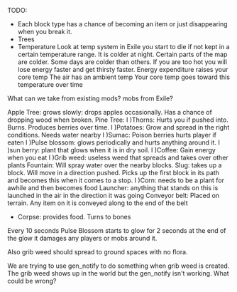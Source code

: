 TODO:
- Each block type has a chance of becoming an item or just disappearing when you break it.
- Trees
- Temperature
    Look at temp system in Exile
    you start to die if not kept in a certain temperature range. It is colder at night. Certain parts of the map are colder. Some days are colder than others. If you are too hot you will lose energy faster and get thirsty faster.
    Energy expenditure raises your core temp
    The air has an ambient temp
    Your core temp goes toward this temperature over time

What can we take from existing mods?
mobs from Exile?

Apple Tree: grows slowly: drops apples occasionally. Has a chance of dropping wood when broken.
Pine Tree:
I )Thorns: Hurts you if pushed into. Burns. Produces berries over time.
I )Potatoes: Grow and spread in the right conditions. Needs water nearby
I )Sumac: Poison berries hurts player if eaten
I )Pulse blossom: glows periodically and hurts anything around it.
I )sun berry: plant that glows when it is in dry soil.
I )Coffee: Gain energy when you eat
I )Grib weed: useless weed that spreads and takes over other plants
Fountain: Will spray water over the nearby blocks.
Slug: takes up a block. Will move in a direction pushed. Picks up the first block in its path and becomes this when it comes to a stop.
I )Corn: needs to be a plant for awhile and then becomes food
Launcher: anything that stands on this is launched in the air in the direction it was going
Conveyor belt: Placed on terrain. Any item on it is conveyed along to the end of the belt

-   Corpse: provides food. Turns to bones

Every 10 seconds Pulse Blossom starts to glow for 2 seconds at the end of the glow it damages any players or mobs around it.


Also grib weed should spread to ground spaces with no flora.

We are trying to use gen_notify to do something when grib weed is created. The grib weed shows up in the world but the gen_notify isn't working. What could be wrong?
